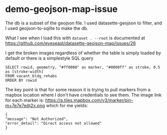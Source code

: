 # demo-geojson-map-issue

The db is a subset of the geojson file. I used datasette-geojson to filter, and I used geojson-to-sqilte to make the db.

What I see when I load this with `dataset . --root` is documented at https://github.com/eyeseast/datasette-geojson-map/issues/26 

I get the broken images regardless of whether the table is simply loaded by default or there is a simplestyle SQL query
```
SELECT rowid, geometry, "#ff0000" as marker, "#0000ff" as stroke, 0.5 as [stroke-width]
FROM vacant_bldg_rehabs
ORDER BY rowid
```
The key point is that for some reason it is trying to pull markers from a mapbox location where I don't have credentials to see them. The image link for each marker is: https://a.tiles.mapbox.com/v3/marker/pin-m+7e7e7e@2x.png
which for me yields:
```
{
"message": "Not Authorized",
"error_detail": "Direct access not allowed"
}
```
